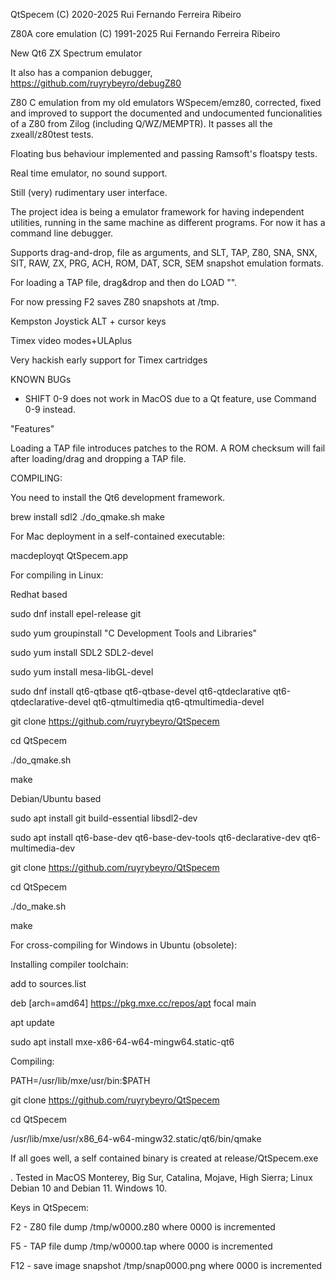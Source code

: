 
QtSpecem 
(C) 2020-2025 Rui Fernando Ferreira Ribeiro

Z80A core emulation
(C) 1991-2025 Rui Fernando Ferreira Ribeiro

New Qt6 ZX Spectrum emulator

It also has a companion debugger, https://github.com/ruyrybeyro/debugZ80

Z80 C emulation from my old emulators WSpecem/emz80, corrected, fixed and improved to support the documented and undocumented funcionalities of a Z80 from Zilog (including Q/WZ/MEMPTR). It passes all the zxeall/z80test tests.

Floating bus behaviour implemented and passing Ramsoft's floatspy tests.

Real time emulator, no sound support. 

Still (very) rudimentary user interface.

The project idea is being a emulator framework for having independent utilities, running in the same machine as different programs. For now it has a command line debugger.

Supports drag-and-drop, file as arguments, and SLT, TAP, Z80, SNA, SNX, SIT, RAW, ZX, PRG, ACH, ROM, DAT, SCR, SEM snapshot emulation formats.

For loading a TAP file, drag&drop and then do LOAD "".

For now pressing F2 saves Z80 snapshots at /tmp.

Kempston Joystick ALT + cursor keys

Timex video modes+ULAplus

Very hackish early support for Timex cartridges

KNOWN BUGs

- SHIFT 0-9 does not work in MacOS due to a Qt feature, use Command 0-9 instead.

"Features"

Loading a TAP file introduces patches to the ROM. A ROM checksum will fail after loading/drag and dropping a TAP file.

COMPILING:

You need to install the Qt6 development framework.

brew install sdl2
./do_qmake.sh
make

For Mac deployment in a self-contained executable:

macdeployqt QtSpecem.app


For compiling in Linux:


Redhat based


sudo dnf install epel-release git

sudo yum groupinstall "C Development Tools and Libraries"

sudo yum install SDL2 SDL2-devel

sudo yum install mesa-libGL-devel

sudo dnf install qt6-qtbase qt6-qtbase-devel qt6-qtdeclarative qt6-qtdeclarative-devel qt6-qtmultimedia qt6-qtmultimedia-devel

git clone https://github.com/ruyrybeyro/QtSpecem

cd QtSpecem

./do_qmake.sh

make


Debian/Ubuntu based

sudo apt install git build-essential libsdl2-dev

sudo apt install qt6-base-dev qt6-base-dev-tools qt6-declarative-dev qt6-multimedia-dev

git clone https://github.com/ruyrybeyro/QtSpecem

cd QtSpecem

./do_make.sh

make

For cross-compiling for Windows in Ubuntu (obsolete):

Installing compiler toolchain:

add to sources.list

deb [arch=amd64] https://pkg.mxe.cc/repos/apt focal main

apt update

sudo apt install mxe-x86-64-w64-mingw64.static-qt6

Compiling:

PATH=/usr/lib/mxe/usr/bin:$PATH

git clone https://github.com/ruyrybeyro/QtSpecem

cd QtSpecem

/usr/lib/mxe/usr/x86_64-w64-mingw32.static/qt6/bin/qmake

If all goes well, a self contained binary is created at release/QtSpecem.exe 

. Tested in MacOS Monterey, Big Sur, Catalina, Mojave, High Sierra; Linux Debian 10 and Debian 11. Windows 10.

Keys in QtSpecem:

F2  - Z80 file dump /tmp/w0000.z80 where 0000 is incremented

F5  - TAP file dump /tmp/w0000.tap where 0000 is incremented

F12 - save image snapshot /tmp/snap0000.png where 0000 is incremented

